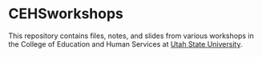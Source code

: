# CEHSworkshops

This repository contains files, notes, and slides from various workshops in the College of Education and Human Services at [Utah State University](http://www.cehs.usu.edu).
